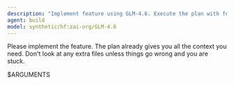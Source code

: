 ```yaml
---
description: "Implement feature using GLM-4.6. Execute the plan with focused context."
agent: build
model: synthetic/hf:zai-org/GLM-4.6
---
```


Please implement the feature. The plan already gives you all the context you need. Don't look at any extra files unless things go wrong and you are stuck.

$ARGUMENTS